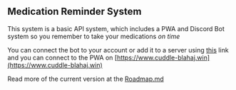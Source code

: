 ## Medication Reminder System

This system is a basic API system, which includes a PWA and Discord Bot system so you remember to take your medications *on time*

You can connect the bot to your account or add it to a server using [this](https://www.cuddle-blahaj.win/auth-bot) link and you can connect to the PWA on [https://www.cuddle-blahaj.win](https://www.cuddle-blahaj.win)

Read more of the current version at the [Roadmap.md](https://github.com/CloveTwilight3/Medication-Reminders/blob/main/Roadmap.md)